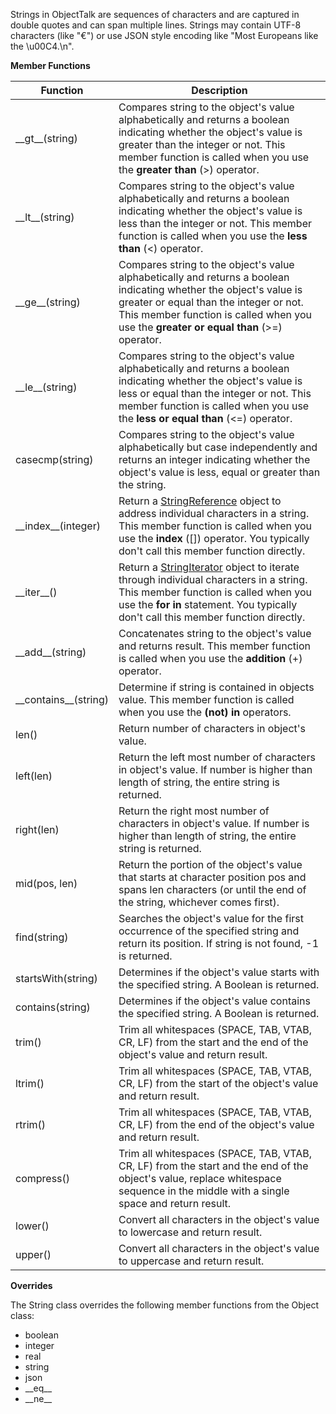 Strings in ObjectTalk are sequences of characters and are captured in
double quotes and can span multiple lines. Strings may contain UTF-8
characters (like "€") or use JSON style encoding like
"Most Europeans like the \u00C4.\n".

**Member Functions**

| Function | Description |
| ------ | ----------- |
| \_\_gt__(string) | Compares string to the object's value alphabetically and returns a boolean indicating whether the object's value is greater than the integer or not. This member function is called when you use the **greater than** (>) operator. |
| \_\_lt__(string) | Compares string to the object's value alphabetically and returns a boolean indicating whether the object's value is less than the integer or not. This member function is called when you use the **less than** (<) operator. |
| \_\_ge__(string) | Compares string to the object's value alphabetically and returns a boolean indicating whether the object's value is greater or equal than the integer or not. This member function is called when you use the **greater or equal than** (>=) operator. |
| \_\_le__(string) | Compares string to the object's value alphabetically and returns a boolean indicating whether the object's value is less or equal than the integer or not. This member function is called when you use the **less or equal than** (<=) operator. |
| casecmp(string) | Compares string to the object's value alphabetically but case independently and returns an integer indicating whether the object's value is less, equal or greater than the string. |
| \_\_index__(integer) | Return a [StringReference](StringReference.md) object to address individual characters in a string. This member function is called when you use the **index** ([]) operator. You typically don't call this member function directly. |
| \_\_iter__() | Return a [StringIterator](StringIterator.md) object to iterate through individual characters in a string. This member function is called when you use the **for in** statement. You typically don't call this member function directly. |
| \_\_add__(string) | Concatenates string to the object's value and returns result. This member function is called when you use the **addition** (+) operator. |
| \_\_contains__(string) | Determine if string is contained in objects value. This member function is called when you use the **(not) in** operators. |
| len() | Return number of characters in object's value. |
| left(len) | Return the left most number of characters in object's value. If number is higher than length of string, the entire string is returned. |
| right(len) | Return the right most number of characters in object's value. If number is higher than length of string, the entire string is returned. |
| mid(pos, len) | Return the portion of the object's value that starts at character position pos and spans len characters (or until the end of the string, whichever comes first). |
| find(string) | Searches the object's value for the first occurrence of the specified string and return its position. If string is not found, -1 is returned. |
| startsWith(string) | Determines if the object's value starts with the specified string. A Boolean is returned. |
| contains(string) | Determines if the object's value contains the specified string. A Boolean is returned. |
| trim() | Trim all whitespaces (SPACE, TAB, VTAB, CR, LF) from the start and the end of the object's value and return result. |
| ltrim() | Trim all whitespaces (SPACE, TAB, VTAB, CR, LF) from the start of the object's value and return result. |
| rtrim() | Trim all whitespaces (SPACE, TAB, VTAB, CR, LF) from the end of the object's value and return result. |
| compress() | Trim all whitespaces (SPACE, TAB, VTAB, CR, LF) from the start and the end of the object's value, replace whitespace sequence in the middle with a single space and return result. |
| lower() | Convert all characters in the object's value to lowercase and return result. |
| upper() | Convert all characters in the object's value to uppercase and return result. |

**Overrides**

The String class overrides the following member functions from the Object class:

* boolean
* integer
* real
* string
* json
* \_\_eq__
* \_\_ne__
